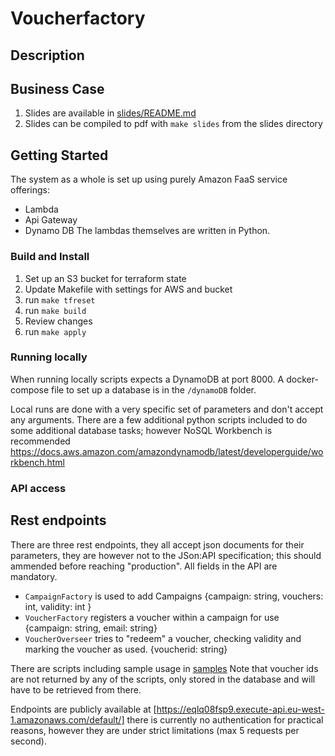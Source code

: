 # Voucherfactory

## Description

## Business Case

1. Slides are available in [slides/README.md](slides/README.md)
2. Slides can be compiled to pdf with `make slides` from  the slides directory

## Getting Started

The system as a whole is set up using purely Amazon FaaS service offerings:
- Lambda
- Api Gateway
- Dynamo DB
The lambdas themselves are written in Python.

### Build and Install

1. Set up an S3 bucket for terraform state
2. Update Makefile with settings for AWS and bucket
3. run `make tfreset`
4. run `make build`
5. Review changes
6. run `make apply`

### Running locally

When running locally scripts expects a DynamoDB at port 8000.
A docker-compose file to set up a database is in the `/dynamoDB` folder.

Local runs are done with a very specific set of parameters and don't accept any arguments.
There are a few additional python scripts included to do some additional database tasks; however NoSQL Workbench is recommended https://docs.aws.amazon.com/amazondynamodb/latest/developerguide/workbench.html

### API access

## Rest endpoints

There are three rest endpoints, they all accept json documents for their parameters, they are however not to the JSon:API specification; this should ammended before reaching "production". All fields in the API are mandatory.
- `CampaignFactory` is used to add Campaigns {campaign: string, vouchers: int, validity: int } 
- `VoucherFactory` registers a voucher  within a campaign for use {campaign: string, email: string}
- `VoucherOverseer` tries to "redeem" a voucher, checking validity and marking the voucher as used. {voucherid: string}

There are scripts including sample usage in [samples](samples)
Note that voucher ids are not returned by any of the scripts, only stored in the database and   will have to be retrieved from there.

Endpoints are publicly available at [https://eqlq08fsp9.execute-api.eu-west-1.amazonaws.com/default/] there is currently no authentication for  practical reasons, however they are under strict limitations (max 5 requests per second). 

